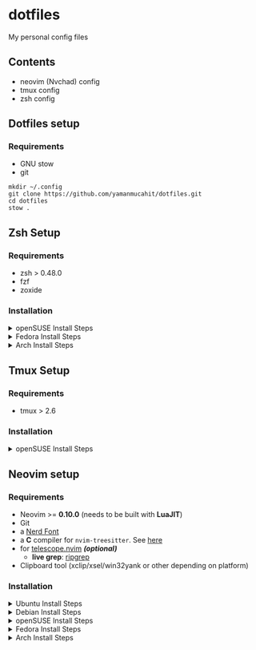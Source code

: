 # dotfiles
My personal config files

## Contents

- neovim (Nvchad) config
- tmux config
- zsh config

## Dotfiles setup

### Requirements

- GNU stow
- git

```
mkdir ~/.config
git clone https://github.com/yamanmucahit/dotfiles.git
cd dotfiles
stow .

```

## Zsh Setup

### Requirements

- zsh > 0.48.0
- fzf
- zoxide

### Installation
<details><summary>openSUSE Install Steps</summary>

```
sudo zypper install zsh fzf zoxide 
```
</details>
<details><summary>Fedora Install Steps</summary>

```
sudo dnf install zsh fzf zoxide
```
</details>

<details><summary>Arch Install Steps</summary>

```
sudo pacman -S zsh fzf zoxide
```
</details>

## Tmux Setup

### Requirements

- tmux > 2.6

### Installation
<details><summary>openSUSE Install Steps</summary>

```
sudo zypper install tmux
```
</details>


## Neovim setup

### Requirements

- Neovim >= **0.10.0** (needs to be built with **LuaJIT**)
- Git
- a [Nerd Font](https://www.nerdfonts.com/)
- a **C** compiler for `nvim-treesitter`. See [here](https://github.com/nvim-treesitter/nvim-treesitter#requirements)
- for [telescope.nvim](https://github.com/nvim-telescope/telescope.nvim) **_(optional)_**
  - **live grep**: [ripgrep](https://github.com/BurntSushi/ripgrep)
- Clipboard tool (xclip/xsel/win32yank or other depending on platform)

### Installation
<details><summary>Ubuntu Install Steps</summary>

```
sudo add-apt-repository ppa:neovim-ppa/unstable -y
sudo apt update
sudo apt install make gcc ripgrep unzip git xclip neovim
```
</details>
<details><summary>Debian Install Steps</summary>

```
sudo apt update
sudo apt install make gcc ripgrep unzip git xclip curl

# Now we install nvim
curl -LO https://github.com/neovim/neovim/releases/latest/download/nvim-linux64.tar.gz
sudo rm -rf /opt/nvim-linux64
sudo mkdir -p /opt/nvim-linux64
sudo chmod a+rX /opt/nvim-linux64
sudo tar -C /opt -xzf nvim-linux64.tar.gz

# make it available in /usr/local/bin, distro installs to /usr/bin
sudo ln -sf /opt/nvim-linux64/bin/nvim /usr/local/bin/
```
</details>
<details><summary>openSUSE Install Steps</summary>

```
sudo zypper install gcc make git ripgrep fd unzip neovim
```
</details>
<details><summary>Fedora Install Steps</summary>

```
sudo dnf install -y gcc make git ripgrep fd-find unzip neovim
```
</details>

<details><summary>Arch Install Steps</summary>

```
sudo pacman -S --noconfirm --needed gcc make git ripgrep fd unzip neovim
```
</details>
